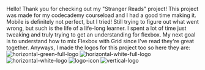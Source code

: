 Hello! Thank you for checking out my "Stranger Reads" project! 
This project was made for my codecademy courseload and I had a good time making it.
Mobile is definitely not perfect, but I tried! Still trying to figure out what went wrong, but such is the life of a life-long learner. I spent a lot of time just tweaking and truly trying to get an understanding for flexbox. My next goal is to understand how to mix Flexbox with Grid since I've read they're great together.
Anyways, I made the logos for this project too so here they are:
![horizontal-green-full-logo](https://user-images.githubusercontent.com/54044913/146265455-d146cec1-0c1c-4f85-b239-21b41af997da.png)
![horizontal-white-full-logo](https://user-images.githubusercontent.com/54044913/146265457-42c7cff8-b899-469d-a28d-0e65b631f401.png)
![horizontal-white-logo](https://user-images.githubusercontent.com/54044913/146265458-4fa36be6-a188-479b-8a21-2d96388cdb77.png)
![logo-icon](https://user-images.githubusercontent.com/54044913/146265460-fe2fce6f-d725-41d2-88f0-f33d66b8b2d2.png)
![vertical-logo](https://user-images.githubusercontent.com/54044913/146265461-1e09af42-f656-4953-992e-1b9a7a5b3e24.png)
